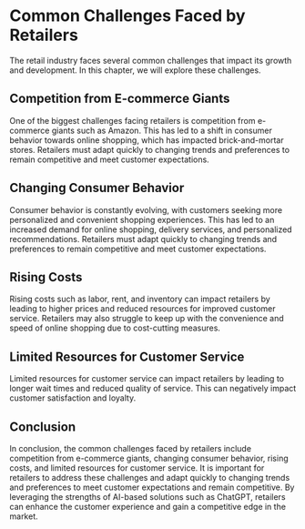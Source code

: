 Common Challenges Faced by Retailers
==============================================================================

The retail industry faces several common challenges that impact its growth and development. In this chapter, we will explore these challenges.

Competition from E-commerce Giants
----------------------------------

One of the biggest challenges facing retailers is competition from e-commerce giants such as Amazon. This has led to a shift in consumer behavior towards online shopping, which has impacted brick-and-mortar stores. Retailers must adapt quickly to changing trends and preferences to remain competitive and meet customer expectations.

Changing Consumer Behavior
--------------------------

Consumer behavior is constantly evolving, with customers seeking more personalized and convenient shopping experiences. This has led to an increased demand for online shopping, delivery services, and personalized recommendations. Retailers must adapt quickly to changing trends and preferences to remain competitive and meet customer expectations.

Rising Costs
------------

Rising costs such as labor, rent, and inventory can impact retailers by leading to higher prices and reduced resources for improved customer service. Retailers may also struggle to keep up with the convenience and speed of online shopping due to cost-cutting measures.

Limited Resources for Customer Service
--------------------------------------

Limited resources for customer service can impact retailers by leading to longer wait times and reduced quality of service. This can negatively impact customer satisfaction and loyalty.

Conclusion
----------

In conclusion, the common challenges faced by retailers include competition from e-commerce giants, changing consumer behavior, rising costs, and limited resources for customer service. It is important for retailers to address these challenges and adapt quickly to changing trends and preferences to meet customer expectations and remain competitive. By leveraging the strengths of AI-based solutions such as ChatGPT, retailers can enhance the customer experience and gain a competitive edge in the market.
